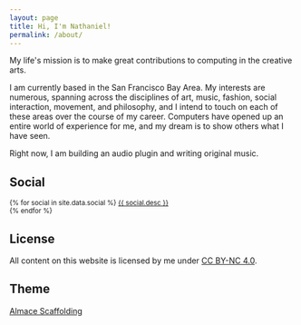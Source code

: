 ```yaml
---
layout: page
title: Hi, I'm Nathaniel!
permalink: /about/
---
```


My life's mission is to make great contributions to computing in the creative
arts.

I am currently based in the San Francisco Bay Area. My interests are numerous,
spanning across the disciplines of art, music, fashion, social interaction,
movement, and philosophy, and I intend to touch on each of these areas over the
course of my career. Computers have opened up an entire world of experience for
me, and my dream is to show others what I have seen.

Right now, I am building an audio plugin and writing original music.

## Social

<p>
  <small>
  {% for social in site.data.social %}
    <a target="_blank" href="{{ social.url }}" title="{{ social.title }}">
      <i class="fa {{ social.icon }}"></i>
      {{ social.desc }}
    </a><br>
  {% endfor %}
  </small>
</p>

## License

<p>
  All content on this website is licensed by me under
  <a target="_blank" href="http://creativecommons.org/licenses/by-nc/4.0/">CC BY-NC 4.0</a>.
</p>

## Theme

<p>
  <a target="_blank" href="http://sparanoid.com/lab/amsf/">Almace Scaffolding</a>
</p>
